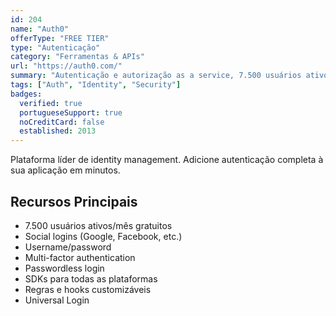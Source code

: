 ```yaml
---
id: 204
name: "Auth0"
offerType: "FREE TIER"
type: "Autenticação"
category: "Ferramentas & APIs"
url: "https://auth0.com/"
summary: "Autenticação e autorização as a service, 7.500 usuários ativos gratuitos."
tags: ["Auth", "Identity", "Security"]
badges:
  verified: true
  portugueseSupport: true
  noCreditCard: false
  established: 2013
---
```


Plataforma líder de identity management. Adicione autenticação completa à sua aplicação em minutos.

## Recursos Principais

- 7.500 usuários ativos/mês gratuitos
- Social logins (Google, Facebook, etc.)
- Username/password
- Multi-factor authentication
- Passwordless login
- SDKs para todas as plataformas
- Regras e hooks customizáveis
- Universal Login
